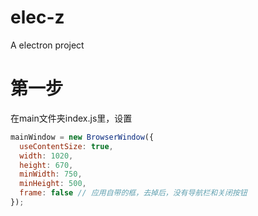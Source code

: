 # elec-z
A electron project

# 第一步
在main文件夹index.js里，设置
```js
mainWindow = new BrowserWindow({
  useContentSize: true,
  width: 1020,
  height: 670,
  minWidth: 750,
  minHeight: 500,
  frame: false // 应用自带的框，去掉后，没有导航栏和关闭按钮
});
```

